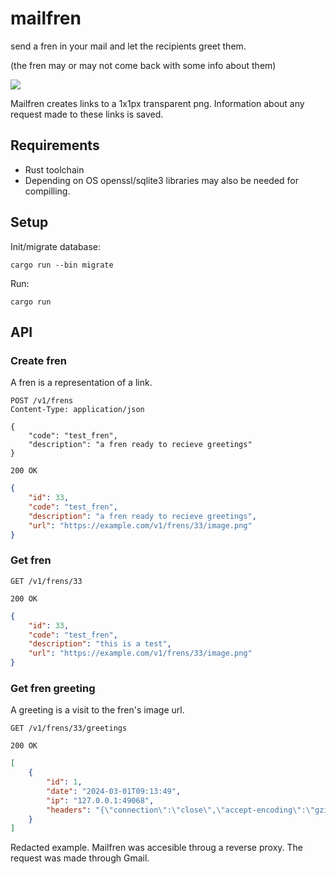 # mailfren

send a fren in your mail and let the recipients greet them.

(the fren may or may not come back with some info about them)

![](https://i.kym-cdn.com/entries/icons/original/000/029/323/doggo.jpg)

Mailfren creates links to a 1x1px transparent png. Information about any request made to these links is saved.

## Requirements
- Rust toolchain
- Depending on OS openssl/sqlite3 libraries may also be needed for compilling.

## Setup
Init/migrate database:
```
cargo run --bin migrate
```

Run:
```
cargo run
```

## API

### Create fren
A fren is a representation of a link.
```http
POST /v1/frens
Content-Type: application/json

{
    "code": "test_fren",
    "description": "a fren ready to recieve greetings"
}
```
`200 OK`
```json
{
    "id": 33,
    "code": "test_fren",
    "description": "a fren ready to recieve greetings",
    "url": "https://example.com/v1/frens/33/image.png"
}
```

### Get fren
```http
GET /v1/frens/33
```
`200 OK`
```json
{
    "id": 33,
    "code": "test_fren",
    "description": "this is a test",
    "url": "https://example.com/v1/frens/33/image.png"
}
```

### Get fren greeting
A greeting is a visit to the fren's image url.

```http
GET /v1/frens/33/greetings
```
`200 OK`
```json
[
    {
        "id": 1,
        "date": "2024-03-01T09:13:49",
        "ip": "127.0.0.1:49068",
        "headers": "{\"connection\":\"close\",\"accept-encoding\":\"gzip, deflate, br\",\"x-real-ip\":\"[redacted]\",\"x-forwarded-server\":\"example.com\",\"user-agent\":\"Mozilla/5.0 (Windows NT 5.1; rv:11.0) Gecko Firefox/11.0 (via ggpht.com GoogleImageProxy)\",\"x-forwarded-for\":\"[redacted]\",\"host\":\"example.com\",\"x-forwarded-host\":\"example.com\",\"x-forwarded-proto\":\"https\"}"
    }
]
```
Redacted example. Mailfren was accesible throug a reverse proxy. The request was made through Gmail.
